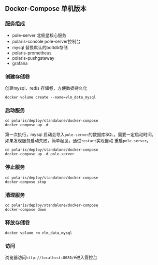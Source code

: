 ## Docker-Compose 单机版本

### 服务组成

- pole-server 北极星核心服务
- polaris-console pole-server控制台
- mysql 替换默认的boltdb存储
- polaris-prometheus
- polaris-pushgateway
- grafana

### 创建存储卷

创建mysql、redis 存储卷，方便数据持久化

```shell
docker volume create --name=vlm_data_mysql
```

### 启动服务

```shell
cd polaris/deploy/standalone/docker-compose
docker-compose up -d
```

第一次执行，mysql 启动会导入`pole-server`的数据库SQL，需要一定启动时间，如果发现服务启动失败，简单起见，通过`restart`实现自动
重启`pole-server`。

```shell
cd polaris/deploy/standalone/docker-compose
docker-compose up -d pole-server
```

### 停止服务

```shell
cd polaris/deploy/standalone/docker-compose
docker-compose stop
```

### 清理服务

```shell
cd polaris/deploy/standalone/docker-compose
docker-compose down
```

### 释放存储卷

```shell
docker volume rm vlm_data_mysql
```

### 访问

浏览器访问`http://localhost:8080/#`进入管控台